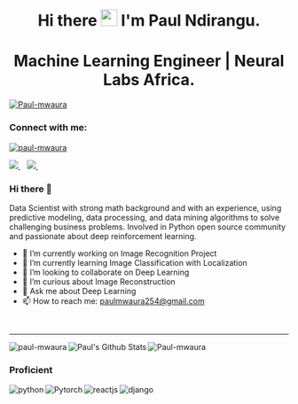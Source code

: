 

<h1 align='center'>
  Hi there <img src="https://user-images.githubusercontent.com/61727167/114547962-cecc6b80-9c67-11eb-9697-b1c5a8c8ff46.gif" width="30px"> I'm Paul Ndirangu.
</h1>

<h1 align='center'>
  Machine Learning Engineer | Neural Labs Africa.
</h1>
<p align="left"> <a href="https://github.com/ryo-ma/github-profile-trophy"><img src="https://github-profile-trophy.vercel.app/?username=Paul-mwaura" alt="Paul-mwaura" /></a> </p>

<h3 align="left">Connect with me:</h3>
<p align="center">
  
  <a href="https://twitter.com/Paulmwa66089413" target="blank"><img align="center" src="https://www.vectorlogo.zone/logos/twitter/twitter-ar21.svg" alt="paul-mwaura" /></a>&nbsp;&nbsp;
  
  <a href="https://www.linkedin.com/in/paul-ndirangu/">
    <img src="https://www.vectorlogo.zone/logos/linkedin/linkedin-ar21.svg" />
  </a>&nbsp;&nbsp;

  <a href="https://github.com/Paul-mwaura">
    <img src="https://www.vectorlogo.zone/logos/github/github-ar21.svg"/>     
  </a>&nbsp;&nbsp;
</p>

### Hi there 👋

Data Scientist with strong math background and with an experience, using predictive modeling, data processing, and data mining algorithms to solve challenging business problems. Involved in Python open source community and passionate about deep reinforcement learning. 

- 🔭 I’m currently working on Image Recognition Project
- 🌱 I’m currently learning Image Classification with Localization
- 👯 I’m looking to collaborate on Deep Learning
- 🤔 I’m curious about Image Reconstruction
- 💬 Ask me about Deep Learning
- 📫 How to reach me: paulmwaura254@gmail.com
<br />

---
<p><img align="left" src="https://github-readme-stats.vercel.app/api/top-langs?username=paul-mwaura&show_icons=true&locale=en&layout=compact&theme=blue-green" alt="paul-mwaura" />

<img align="left" alt="Paul's Github Stats" src="https://github-readme-stats.vercel.app/api?username=paul-mwaura&show_icons=true&hide_border=true&hide=contribs&count_private=true&include_all_commits=false" />




<img align="center" src="https://github-readme-streak-stats.herokuapp.com/?user=Paul-mwaura&" alt="Paul-mwaura" />
  </p>  
<h3 align="left">Proficient</h3>
<p align="left">
  <a href="https://python.org" target="_blank"> <img align="left" src="https://www.vectorlogo.zone/logos/python/python-ar21.svg" alt="python" /> </a> 
  <a href="https://pytorch.org" target="_blank"> <img align="left" src="https://www.vectorlogo.zone/logos/pytorch/pytorch-ar21.svg" alt="Pytorch" /> </a> 
<a href="https://reactjs.org" target="_blank"> <img align="left" src="https://www.vectorlogo.zone/logos/reactjs/reactjs-ar21.svg" alt="reactjs"/> </a>
  <a href="https://www.djangoproject.com/" target="_blank"> <img align="left" src="https://www.vectorlogo.zone/logos/djangoproject/djangoproject-ar21.svg" alt="django" /> </a>
</p>

